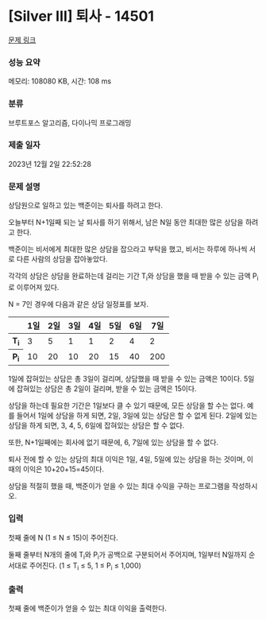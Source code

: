 # [Silver III] 퇴사 - 14501 

[문제 링크](https://www.acmicpc.net/problem/14501) 

### 성능 요약

메모리: 108080 KB, 시간: 108 ms

### 분류

브루트포스 알고리즘, 다이나믹 프로그래밍

### 제출 일자

2023년 12월 2일 22:52:28

### 문제 설명

<p style="user-select: auto !important;">상담원으로 일하고 있는 백준이는 퇴사를 하려고 한다.</p>

<p style="user-select: auto !important;">오늘부터 N+1일째 되는 날 퇴사를 하기 위해서, 남은 N일 동안 최대한 많은 상담을 하려고 한다.</p>

<p style="user-select: auto !important;">백준이는 비서에게 최대한 많은 상담을 잡으라고 부탁을 했고, 비서는 하루에 하나씩 서로 다른 사람의 상담을 잡아놓았다.</p>

<p style="user-select: auto !important;">각각의 상담은 상담을 완료하는데 걸리는 기간 T<sub style="user-select: auto !important;">i</sub>와 상담을 했을 때 받을 수 있는 금액 P<sub style="user-select: auto !important;">i</sub>로 이루어져 있다.</p>

<p style="user-select: auto !important;">N = 7인 경우에 다음과 같은 상담 일정표를 보자.</p>

<table class="table table-bordered" style="user-select: auto !important;">
	<thead style="user-select: auto !important;">
		<tr style="user-select: auto !important;">
			<th style="user-select: auto !important;"> </th>
			<th style="user-select: auto !important;">1일</th>
			<th style="user-select: auto !important;">2일</th>
			<th style="user-select: auto !important;">3일</th>
			<th style="user-select: auto !important;">4일</th>
			<th style="user-select: auto !important;">5일</th>
			<th style="user-select: auto !important;">6일</th>
			<th style="user-select: auto !important;">7일</th>
		</tr>
	</thead>
	<tbody style="user-select: auto !important;">
		<tr style="user-select: auto !important;">
			<th style="user-select: auto !important;">T<sub style="user-select: auto !important;">i</sub></th>
			<td style="user-select: auto !important;">3</td>
			<td style="user-select: auto !important;">5</td>
			<td style="user-select: auto !important;">1</td>
			<td style="user-select: auto !important;">1</td>
			<td style="user-select: auto !important;">2</td>
			<td style="user-select: auto !important;">4</td>
			<td style="user-select: auto !important;">2</td>
		</tr>
		<tr style="user-select: auto !important;">
			<th style="user-select: auto !important;">P<sub style="user-select: auto !important;">i</sub></th>
			<td style="user-select: auto !important;">10</td>
			<td style="user-select: auto !important;">20</td>
			<td style="user-select: auto !important;">10</td>
			<td style="user-select: auto !important;">20</td>
			<td style="user-select: auto !important;">15</td>
			<td style="user-select: auto !important;">40</td>
			<td style="user-select: auto !important;">200</td>
		</tr>
	</tbody>
</table>

<p style="user-select: auto !important;">1일에 잡혀있는 상담은 총 3일이 걸리며, 상담했을 때 받을 수 있는 금액은 10이다. 5일에 잡혀있는 상담은 총 2일이 걸리며, 받을 수 있는 금액은 15이다.</p>

<p style="user-select: auto !important;">상담을 하는데 필요한 기간은 1일보다 클 수 있기 때문에, 모든 상담을 할 수는 없다. 예를 들어서 1일에 상담을 하게 되면, 2일, 3일에 있는 상담은 할 수 없게 된다. 2일에 있는 상담을 하게 되면, 3, 4, 5, 6일에 잡혀있는 상담은 할 수 없다.</p>

<p style="user-select: auto !important;">또한, N+1일째에는 회사에 없기 때문에, 6, 7일에 있는 상담을 할 수 없다.</p>

<p style="user-select: auto !important;">퇴사 전에 할 수 있는 상담의 최대 이익은 1일, 4일, 5일에 있는 상담을 하는 것이며, 이때의 이익은 10+20+15=45이다.</p>

<p style="user-select: auto !important;">상담을 적절히 했을 때, 백준이가 얻을 수 있는 최대 수익을 구하는 프로그램을 작성하시오.</p>

### 입력 

 <p style="user-select: auto !important;">첫째 줄에 N (1 ≤ N ≤ 15)이 주어진다.</p>

<p style="user-select: auto !important;">둘째 줄부터 N개의 줄에 T<sub style="user-select: auto !important;">i</sub>와 P<sub style="user-select: auto !important;">i</sub>가 공백으로 구분되어서 주어지며, 1일부터 N일까지 순서대로 주어진다. (1 ≤ T<sub style="user-select: auto !important;">i</sub> ≤ 5, 1 ≤ P<sub style="user-select: auto !important;">i</sub> ≤ 1,000)</p>

### 출력 

 <p style="user-select: auto !important;">첫째 줄에 백준이가 얻을 수 있는 최대 이익을 출력한다.</p>

